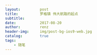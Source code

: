 ```yaml
---
layout:         post
title:          罗格镇 伟大航路的起点
subtitle:
date:           2017-08-20
author:         renz
header-img:     img/post-bg-ios9-web.jpg
catalog:        true
tags:
    - 随笔
---
```

